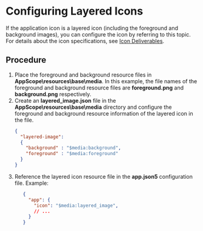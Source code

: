 # Configuring Layered Icons

If the application icon is a layered icon (including the foreground and background images), you can configure the icon by referring to this topic. For details about the icon specifications, see <!--RP1-->[Icon Deliverables](https://gitcode.com/openharmony/docs/blob/master/en/design/ux-design/visual-app-icons.md#icon-deliverables)<!--RP1End-->.

## Procedure
1. Place the foreground and background resource files in **AppScope\resources\base\media**.
   In this example, the file names of the foreground and background resource files are **foreground.png** and **background.png** respectively.
2. Create an **layered_image.json** file in the **AppScope\resources\base\media** directory and configure the foreground and background resource information of the layered icon in the file.
    ```json
    {
      "layered-image":
      {
        "background" : "$media:background",
        "foreground" : "$media:foreground"
      }
    }
    ```
3. Reference the layered icon resource file in the **app.json5** configuration file. Example:
     ```json
        {
          "app": {
            "icon": "$media:layered_image",
            // ...
          }
        }
    ```
